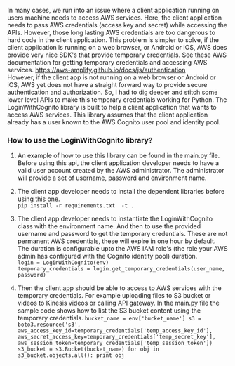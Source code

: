 In many cases, we run into an issue where a client application running on users machine needs to access
 AWS services. Here, the client application needs to pass AWS credentials (access key and secret) while accessing
 the APIs. However, those long lasting AWS credentials are too dangerous to hard code in the client application.
  This problem is simpler to solve, if the client application is running on a web browser, or Android or iOS, AWS does 
 provide very nice SDK's that provide temporary credentials. See these AWS documentation for getting temporary 
 credentials and accessing AWS services.  https://aws-amplify.github.io/docs/js/authentication  
    However, if the client app is not running on a web browser or Android or iOS, AWS yet does not have 
    a straight forward way to provide secure authentication and authorization. 
     So, I had to dig deeper and stitch some lower level APIs to make this temporary credentials working 
     for Python. The LoginWithCognito library is built to help a client application that wants
      to access AWS services. This library assumes that the client application already has a user known 
      to the AWS Cognito user pool and identity pool.

### How to use the LoginWithCognito library?
1.  An example of how to use this library can be found in the main.py file. Before using this api, the client 
application developer needs to have a valid user account created by the AWS administrator. The administrator 
will provide a set of username, password and environment name.
2. The client app developer needs to install the dependent libraries before using this one.  
`pip install -r requirements.txt  -t .`
3.  The client app developer needs to instantiate the LoginWithCognito class with the environment name. And then to use
 the provided username and password to get the temporary credentials. These are not permanent AWS credentials, these 
 will expire in one hour by default. The duration is configurable upto the AWS IAM role's (the role your AWS 
 admin has configured with the Cognito identity pool) duration.  
    `login = LoginWithCognito(env)`  
    `temporary_credentials = login.get_temporary_credentials(user_name, password)`
                                            
4. Then the client app should be able to access to AWS services with the temporary credentials. For 
example uploading files to S3 bucket or videos to Kinesis videos or calling API gateway. In the main.py file the sample code shows how to
 list the S3 bucket content using the temporary credentials.
 `bucket_name = env['bucket_name']
    s3 = boto3.resource('s3',
                        aws_access_key_id=temporary_credentials['temp_access_key_id'],
                        aws_secret_access_key=temporary_credentials['temp_secret_key'],
                        aws_session_token=temporary_credentials['temp_session_token'])
    s3_bucket = s3.Bucket(bucket_name)
    for obj in s3_bucket.objects.all():
        print obj
`
    
    
                            
   